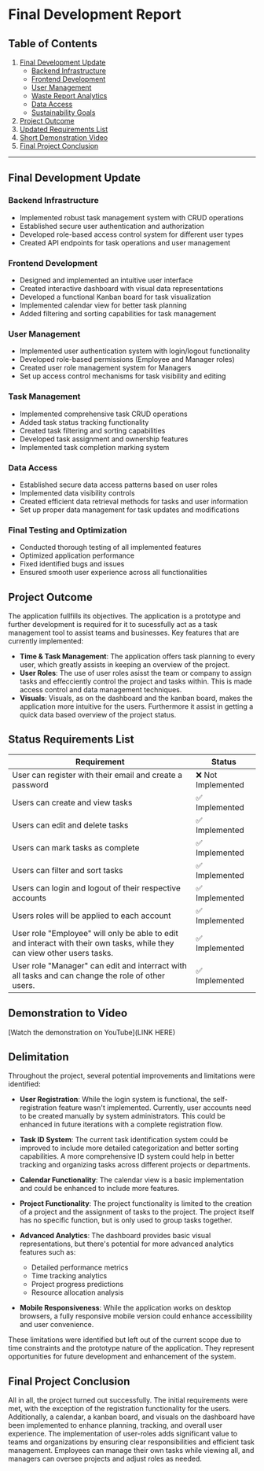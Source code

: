# Final Development Report

## Table of Contents
1. [Final Development Update](#final-development-update)
   - [Backend Infrastructure](#backend-infrastructure)
   - [Frontend Development](#frontend-development)
   - [User Management](#user-management)
   - [Waste Report Analytics](#waste-report-analytics)
   - [Data Access](#data-access)
   - [Sustainability Goals](#sustainability-goals)
2. [Project Outcome](#project-outcome)
3. [Updated Requirements List](#status-requirements-list)
4. [Short Demonstration Video](#demonstration-video)
5. [Final Project Conclusion](#final-project-conclusion)



---

## Final Development Update

### Backend Infrastructure
- Implemented robust task management system with CRUD operations
- Established secure user authentication and authorization
- Developed role-based access control system for different user types
- Created API endpoints for task operations and user management

### Frontend Development
- Designed and implemented an intuitive user interface
- Created interactive dashboard with visual data representations
- Developed a functional Kanban board for task visualization
- Implemented calendar view for better task planning
- Added filtering and sorting capabilities for task management

### User Management
- Implemented user authentication system with login/logout functionality
- Developed role-based permissions (Employee and Manager roles)
- Created user role management system for Managers
- Set up access control mechanisms for task visibility and editing

### Task Management
- Implemented comprehensive task CRUD operations
- Added task status tracking functionality
- Created task filtering and sorting capabilities
- Developed task assignment and ownership features
- Implemented task completion marking system

### Data Access
- Established secure data access patterns based on user roles
- Implemented data visibility controls
- Created efficient data retrieval methods for tasks and user information
- Set up proper data management for task updates and modifications

### Final Testing and Optimization
- Conducted thorough testing of all implemented features
- Optimized application performance
- Fixed identified bugs and issues
- Ensured smooth user experience across all functionalities

## Project Outcome
The application fullfills its objectives. The application is a prototype and further development is required for it to sucessfully act as a task management tool to assist teams and businesses. Key features that are currently implemented:
- **Time & Task Management**: The application offers task planning to every user, which greatly assists in keeping an overview of the project.
- **User Roles**: The use of user roles asisst the team or company to assign tasks and effecciently control the project and tasks within. This is made access control and data management techniques.
- **Visuals**: Visuals, as on the dashboard and the kanban board, makes the application more intuitive for the users. Furthermore it assist in getting a quick data based overview of the project status.


## Status Requirements List


| Requirement                                               | Status        |
|-----------------------------------------------------------|---------------|
| User can register with their email and create a password| ❌ Not Implemented|
| Users can create and view tasks                         | ✅ Implemented |
| Users can edit and delete tasks                         | ✅ Implemented |
| Users can mark tasks as complete                        | ✅ Implemented |
| Users can filter and sort tasks                         | ✅ Implemented |
| Users can login and logout of their respective accounts | ✅ Implemented |
| Users roles will be applied to each account             | ✅ Implemented |
| User role "Employee" will only be able to edit and interact with their own tasks, while they can view other users tasks. | ✅ Implemented |
| User role "Manager" can edit and interract with all tasks and can change the role of other users. | ✅ Implemented |

## Demonstration to Video
[Watch the demonstration on YouTube](LINK HERE)

## Delimitation
Throughout the project, several potential improvements and limitations were identified:

- **User Registration**: While the login system is functional, the self-registration feature wasn't implemented. Currently, user accounts need to be created manually by system administrators. This could be enhanced in future iterations with a complete registration flow.

- **Task ID System**: The current task identification system could be improved to include more detailed categorization and better sorting capabilities. A more comprehensive ID system could help in better tracking and organizing tasks across different projects or departments.

- **Calendar Functionality**: The calendar view is a basic implementation and could be enhanced to include more features.

- **Project Functionality**: The project functionality is limited to the creation of a project and the assignment of tasks to the project. The project itself has no specific function, but is only used to group tasks together.

- **Advanced Analytics**: The dashboard provides basic visual representations, but there's potential for more advanced analytics features such as:
  - Detailed performance metrics
  - Time tracking analytics
  - Project progress predictions
  - Resource allocation analysis

- **Mobile Responsiveness**: While the application works on desktop browsers, a fully responsive mobile version could enhance accessibility and user convenience.

These limitations were identified but left out of the current scope due to time constraints and the prototype nature of the application. They represent opportunities for future development and enhancement of the system.

## Final Project Conclusion
All in all, the project turned out successfully. The initial requirements were met, with the exception of the registration functionality for the users. Additionally, a calendar, a kanban board, and visuals on the dashboard have been implemented to enhance planning, tracking, and overall user experience.
The implementation of user-roles adds significant value to teams and organizations by ensuring clear responsibilities and efficient task management. Employees can manage their own tasks while viewing all, and managers can oversee projects and adjust roles as needed.

